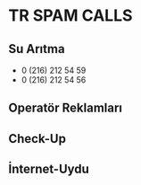 # TR SPAM CALLS

## Su Arıtma

- 0 (216) 212 54 59
- 0 (216) 212 54 56

## Operatör Reklamları

## Check-Up

## İnternet-Uydu
